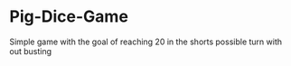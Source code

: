 # Pig-Dice-Game
Simple game with the goal of reaching 20 in the shorts possible turn with out busting 
